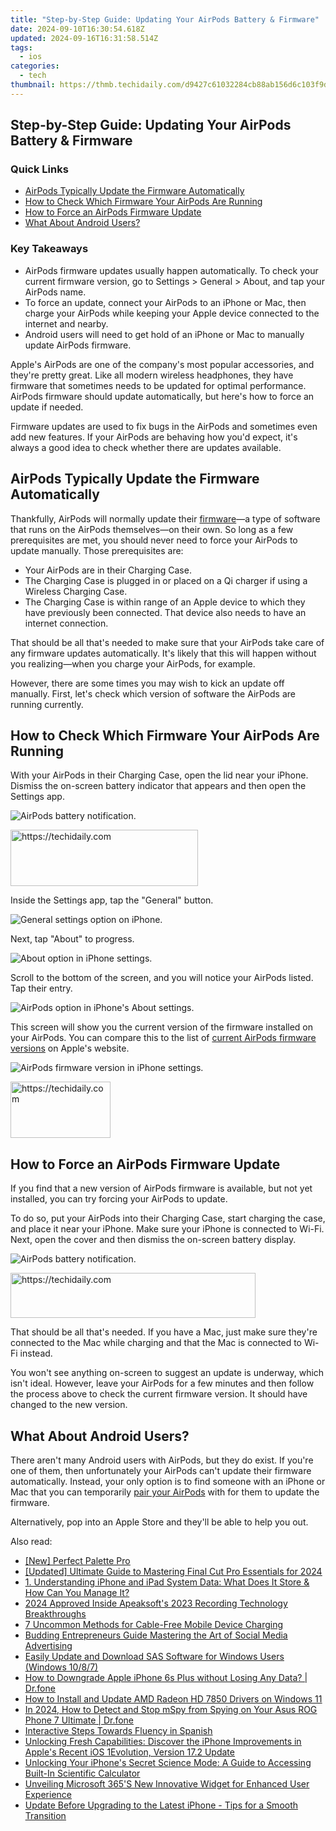 ```yaml
---
title: "Step-by-Step Guide: Updating Your AirPods Battery & Firmware"
date: 2024-09-10T16:30:54.618Z
updated: 2024-09-16T16:31:58.514Z
tags:
  - ios
categories:
  - tech
thumbnail: https://thmb.techidaily.com/d9427c61032284cb88ab156d6c103f9d31f7d2686f689f4e79141572fa04ae5d.jpg
---
```


## Step-by-Step Guide: Updating Your AirPods Battery & Firmware

### Quick Links

* [AirPods Typically Update the Firmware Automatically](https://facebook.techidaily.com/beyond-the-newsfeed-narrative-unveiling-fact-fiction-at-facebook/)
* [How to Check Which Firmware Your AirPods Are Running](https://facebook-record-videos.techidaily.com/principles-of-filming-inspirational-daily-living-documentaries-for-2024/)
* [How to Force an AirPods Firmware Update](https://printer-issues.techidaily.com/canon-printer-setup-simplified-with-pictures/)
* [What About Android Users?](https://some-techniques.techidaily.com/in-2024-highlighted-top-5-minimalist-action-camera-picks/)

### Key Takeaways

* AirPods firmware updates usually happen automatically. To check your current firmware version, go to Settings > General > About, and tap your AirPods name.
* To force an update, connect your AirPods to an iPhone or Mac, then charge your AirPods while keeping your Apple device connected to the internet and nearby.
* Android users will need to get hold of an iPhone or Mac to manually update AirPods firmware.

 Apple's AirPods are one of the company's most popular accessories, and they're pretty great. Like all modern wireless headphones, they have firmware that sometimes needs to be updated for optimal performance. AirPods firmware should update automatically, but here's how to force an update if needed.

 Firmware updates are used to fix bugs in the AirPods and sometimes even add new features. If your AirPods are behaving how you'd expect, it's always a good idea to check whether there are updates available.

##  AirPods Typically Update the Firmware Automatically

 Thankfully, AirPods will normally update their [firmware](https://hardware-updates.techidaily.com/intel-chips-propel-modelfarms-unreal-engine-success-cutting-down-failure-rates-transition-to-amd-ryzen-for-faster-single-threaded-performance/)—a type of software that runs on the AirPods themselves—on their own. So long as a few prerequisites are met, you should never need to force your AirPods to update manually. Those prerequisites are:

* Your AirPods are in their Charging Case.
* The Charging Case is plugged in or placed on a Qi charger if using a Wireless Charging Case.
* The Charging Case is within range of an Apple device to which they have previously been connected. That device also needs to have an internet connection.

 That should be all that's needed to make sure that your AirPods take care of any firmware updates automatically. It's likely that this will happen without you realizing—when you charge your AirPods, for example.

 However, there are some times you may wish to kick an update off manually. First, let's check which version of software the AirPods are running currently.

##  How to Check Which Firmware Your AirPods Are Running

 With your AirPods in their Charging Case, open the lid near your iPhone. Dismiss the on-screen battery indicator that appears and then open the Settings app.

![AirPods battery notification.](https://static1.howtogeekimages.com/wordpress/wp-content/uploads/2019/03/imageedit_1_5622234489.jpg) 

<!-- affiliate ads begin -->
<a href="https://aligracehair.sjv.io/c/5597632/2135399/19272" target="_top" id="2135399">
  <img src="//a.impactradius-go.com/display-ad/19272-2135399" border="0" alt="https://techidaily.com" width="300" height="90"/>
</a>
<img height="0" width="0" src="https://aligracehair.sjv.io/i/5597632/2135399/19272" style="position:absolute;visibility:hidden;" border="0" />
<!-- affiliate ads end -->

 Inside the Settings app, tap the "General" button.

![General settings option on iPhone.](https://static1.howtogeekimages.com/wordpress/wp-content/uploads/2019/03/imageedit_3_4524686351.png) 

 Next, tap "About" to progress.

![About option in iPhone settings.](https://static1.howtogeekimages.com/wordpress/wp-content/uploads/2019/03/imageedit_1_6032957546.jpg) 

 Scroll to the bottom of the screen, and you will notice your AirPods listed. Tap their entry.

![AirPods option in iPhone's About settings.](https://static1.howtogeekimages.com/wordpress/wp-content/uploads/2019/03/imageedit_1_6406381607.jpg) 

 This screen will show you the current version of the firmware installed on your AirPods. You can compare this to the list of [current AirPods firmware versions](https://support.apple.com/en-us/106340) on Apple's website.

![AirPods firmware version in iPhone settings.](https://static1.howtogeekimages.com/wordpress/wp-content/uploads/2019/03/imageedit_1_8828672558.jpg) 

<!-- affiliate ads begin -->
<a href="https://aligracehair.sjv.io/c/5597632/2115912/19272" target="_top" id="2115912">
  <img src="//a.impactradius-go.com/display-ad/19272-2115912" border="0" alt="https://techidaily.com" width="160" height="90"/>
</a>
<img height="0" width="0" src="https://aligracehair.sjv.io/i/5597632/2115912/19272" style="position:absolute;visibility:hidden;" border="0" />
<!-- affiliate ads end -->

##  How to Force an AirPods Firmware Update

 If you find that a new version of AirPods firmware is available, but not yet installed, you can try forcing your AirPods to update.

 To do so, put your AirPods into their Charging Case, start charging the case, and place it near your iPhone. Make sure your iPhone is connected to Wi-Fi. Next, open the cover and then dismiss the on-screen battery display.

![AirPods battery notification.](https://static1.howtogeekimages.com/wordpress/wp-content/uploads/2019/03/imageedit_1_5622234489.jpg) 

<!-- affiliate ads begin -->
<a href="https://aligracehair.sjv.io/c/5597632/2115919/19272" target="_top" id="2115919">
  <img src="//a.impactradius-go.com/display-ad/19272-2115919" border="0" alt="https://techidaily.com" width="392" height="72"/>
</a>
<img height="0" width="0" src="https://aligracehair.sjv.io/i/5597632/2115919/19272" style="position:absolute;visibility:hidden;" border="0" />
<!-- affiliate ads end -->

 That should be all that's needed. If you have a Mac, just make sure they're connected to the Mac while charging and that the Mac is connected to Wi-Fi instead.

 You won't see anything on-screen to suggest an update is underway, which isn't ideal. However, leave your AirPods for a few minutes and then follow the process above to check the current firmware version. It should have changed to the new version.

##  What About Android Users?

 There aren't many Android users with AirPods, but they do exist. If you're one of them, then unfortunately your AirPods can't update their firmware automatically. Instead, your only option is to find someone with an iPhone or Mac that you can temporarily [pair your AirPods](https://android-unlock.techidaily.com/forgot-pattern-lock-heres-how-you-can-unlock-gionee-f3-pro-pattern-lock-screen-by-drfone-android/) with for them to update the firmware.

 Alternatively, pop into an Apple Store and they'll be able to help you out.

<ins class="adsbygoogle"
     style="display:block"
     data-ad-format="autorelaxed"
     data-ad-client="ca-pub-7571918770474297"
     data-ad-slot="1223367746"></ins>

<ins class="adsbygoogle"
     style="display:block"
     data-ad-client="ca-pub-7571918770474297"
     data-ad-slot="8358498916"
     data-ad-format="auto"
     data-full-width-responsive="true"></ins>

<span class="atpl-alsoreadstyle">Also read:</span>
<div><ul>
<li><a href="https://fox-helps.techidaily.com/new-perfect-palette-pro/"><u>[New] Perfect Palette Pro</u></a></li>
<li><a href="https://fox-http.techidaily.com/updated-ultimate-guide-to-mastering-final-cut-pro-essentials-for-2024/"><u>[Updated] Ultimate Guide to Mastering Final Cut Pro Essentials for 2024</u></a></li>
<li><a href="https://os-tips.techidaily.com/1-understanding-iphone-and-ipad-system-data-what-does-it-store-and-how-can-you-manage-it/"><u>1. Understanding iPhone and iPad System Data: What Does It Store & How Can You Manage It?</u></a></li>
<li><a href="https://digital-screen-recording.techidaily.com/2024-approved-inside-apeaksofts-2023-recording-technology-breakthroughs/"><u>2024 Approved Inside Apeaksoft's 2023 Recording Technology Breakthroughs</u></a></li>
<li><a href="https://os-tips.techidaily.com/7-uncommon-methods-for-cable-free-mobile-device-charging/"><u>7 Uncommon Methods for Cable-Free Mobile Device Charging</u></a></li>
<li><a href="https://extra-lessons.techidaily.com/budding-entrepreneurs-guide-mastering-the-art-of-social-media-advertising/"><u>Budding Entrepreneurs Guide Mastering the Art of Social Media Advertising</u></a></li>
<li><a href="https://win-amazing.techidaily.com/easily-update-and-download-sas-software-for-windows-users-windows-1087/"><u>Easily Update and Download SAS Software for Windows Users (Windows 10/8/7)</u></a></li>
<li><a href="https://techidaily.com/how-to-downgrade-apple-iphone-6s-plus-without-losing-any-data-drfone-by-drfone-ios-system-repair-ios-system-repair/"><u>How to Downgrade Apple iPhone 6s Plus without Losing Any Data? | Dr.fone</u></a></li>
<li><a href="https://driver-download.techidaily.com/how-to-install-and-update-amd-radeon-hd-7850-drivers-on-windows-11/"><u>How to Install and Update AMD Radeon HD 7850 Drivers on Windows 11</u></a></li>
<li><a href="https://location-social.techidaily.com/in-2024-how-to-detect-and-stop-mspy-from-spying-on-your-asus-rog-phone-7-ultimate-drfone-by-drfone-virtual-android/"><u>In 2024, How to Detect and Stop mSpy from Spying on Your Asus ROG Phone 7 Ultimate | Dr.fone</u></a></li>
<li><a href="https://mondly-stories.techidaily.com/interactive-steps-towards-fluency-in-spanish/"><u>Interactive Steps Towards Fluency in Spanish</u></a></li>
<li><a href="https://os-tips.techidaily.com/unlocking-fresh-capabilities-discover-the-iphone-improvements-in-apples-recent-ios-1evolution-version-172-update/"><u>Unlocking Fresh Capabilities: Discover the iPhone Improvements in Apple's Recent iOS 1Evolution, Version 17.2 Update</u></a></li>
<li><a href="https://os-tips.techidaily.com/unlocking-your-iphones-secret-science-mode-a-guide-to-accessing-built-in-scientific-calculator/"><u>Unlocking Your iPhone's Secret Science Mode: A Guide to Accessing Built-In Scientific Calculator</u></a></li>
<li><a href="https://os-tips.techidaily.com/unveiling-microsoft-365s-new-innovative-widget-for-enhanced-user-experience/"><u>Unveiling Microsoft 365'S New Innovative Widget for Enhanced User Experience</u></a></li>
<li><a href="https://os-tips.techidaily.com/update-before-upgrading-to-the-latest-iphone-tips-for-a-smooth-transition/"><u>Update Before Upgrading to the Latest iPhone - Tips for a Smooth Transition</u></a></li>
</ul></div>

